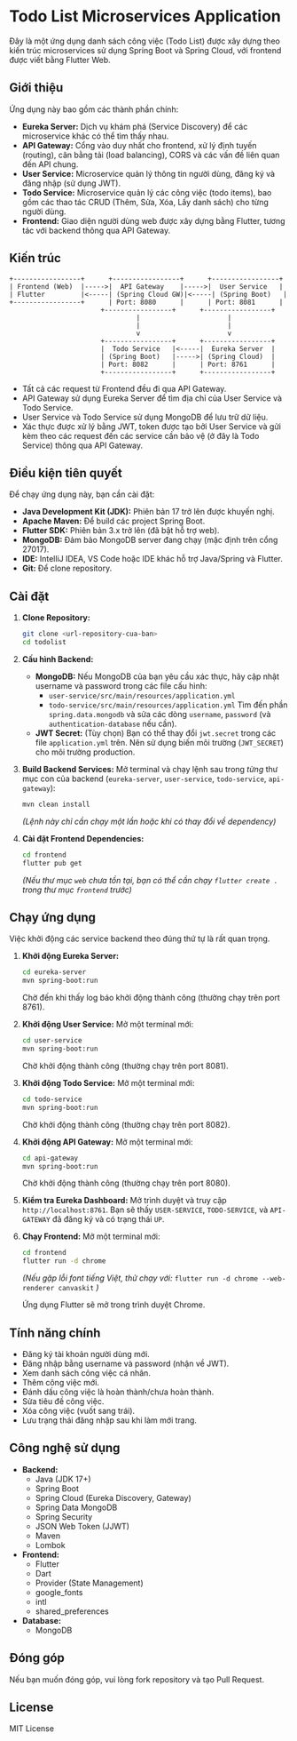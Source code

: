 # Todo List Microservices Application

Đây là một ứng dụng danh sách công việc (Todo List) được xây dựng theo kiến trúc microservices sử dụng Spring Boot và Spring Cloud, với frontend được viết bằng Flutter Web.

## Giới thiệu

Ứng dụng này bao gồm các thành phần chính:

*   **Eureka Server:** Dịch vụ khám phá (Service Discovery) để các microservice khác có thể tìm thấy nhau.
*   **API Gateway:** Cổng vào duy nhất cho frontend, xử lý định tuyến (routing), cân bằng tải (load balancing), CORS và các vấn đề liên quan đến API chung.
*   **User Service:** Microservice quản lý thông tin người dùng, đăng ký và đăng nhập (sử dụng JWT).
*   **Todo Service:** Microservice quản lý các công việc (todo items), bao gồm các thao tác CRUD (Thêm, Sửa, Xóa, Lấy danh sách) cho từng người dùng.
*   **Frontend:** Giao diện người dùng web được xây dựng bằng Flutter, tương tác với backend thông qua API Gateway.

## Kiến trúc

```
+-----------------+      +-----------------+      +-----------------+
| Frontend (Web)  |----->|  API Gateway    |----->|  User Service   |
| Flutter         |<-----| (Spring Cloud GW)|<-----| (Spring Boot)   |
+-----------------+      | Port: 8080      |      | Port: 8081      |
                       +-----------------+      +-----------------+
                                |                      |
                                |                      |
                                v                      v
                       +-----------------+      +-----------------+
                       |  Todo Service   |<-----|  Eureka Server  |
                       | (Spring Boot)   |----->| (Spring Cloud)  |
                       | Port: 8082      |      | Port: 8761      |
                       +-----------------+      +-----------------+
```

*   Tất cả các request từ Frontend đều đi qua API Gateway.
*   API Gateway sử dụng Eureka Server để tìm địa chỉ của User Service và Todo Service.
*   User Service và Todo Service sử dụng MongoDB để lưu trữ dữ liệu.
*   Xác thực được xử lý bằng JWT, token được tạo bởi User Service và gửi kèm theo các request đến các service cần bảo vệ (ở đây là Todo Service) thông qua API Gateway.

## Điều kiện tiên quyết

Để chạy ứng dụng này, bạn cần cài đặt:

*   **Java Development Kit (JDK):** Phiên bản 17 trở lên được khuyến nghị.
*   **Apache Maven:** Để build các project Spring Boot.
*   **Flutter SDK:** Phiên bản 3.x trở lên (đã bật hỗ trợ web).
*   **MongoDB:** Đảm bảo MongoDB server đang chạy (mặc định trên cổng 27017).
*   **IDE:** IntelliJ IDEA, VS Code hoặc IDE khác hỗ trợ Java/Spring và Flutter.
*   **Git:** Để clone repository.

## Cài đặt

1.  **Clone Repository:**
    ```bash
    git clone <url-repository-cua-ban>
    cd todolist
    ```

2.  **Cấu hình Backend:**
    *   **MongoDB:** Nếu MongoDB của bạn yêu cầu xác thực, hãy cập nhật username và password trong các file cấu hình:
        *   `user-service/src/main/resources/application.yml`
        *   `todo-service/src/main/resources/application.yml`
        Tìm đến phần `spring.data.mongodb` và sửa các dòng `username`, `password` (và `authentication-database` nếu cần).
    *   **JWT Secret:** (Tùy chọn) Bạn có thể thay đổi `jwt.secret` trong các file `application.yml` trên. Nên sử dụng biến môi trường (`JWT_SECRET`) cho môi trường production.

3.  **Build Backend Services:**
    Mở terminal và chạy lệnh sau trong *từng* thư mục con của backend (`eureka-server`, `user-service`, `todo-service`, `api-gateway`):
    ```bash
    mvn clean install
    ```
    *(Lệnh này chỉ cần chạy một lần hoặc khi có thay đổi về dependency)*

4.  **Cài đặt Frontend Dependencies:**
    ```bash
    cd frontend
    flutter pub get
    ```
    *(Nếu thư mục `web` chưa tồn tại, bạn có thể cần chạy `flutter create .` trong thư mục `frontend` trước)*

## Chạy ứng dụng

Việc khởi động các service backend theo đúng thứ tự là rất quan trọng.

1.  **Khởi động Eureka Server:**
    ```bash
    cd eureka-server
    mvn spring-boot:run
    ```
    Chờ đến khi thấy log báo khởi động thành công (thường chạy trên port 8761).

2.  **Khởi động User Service:**
    Mở một terminal mới:
    ```bash
    cd user-service
    mvn spring-boot:run
    ```
    Chờ khởi động thành công (thường chạy trên port 8081).

3.  **Khởi động Todo Service:**
    Mở một terminal mới:
    ```bash
    cd todo-service
    mvn spring-boot:run
    ```
    Chờ khởi động thành công (thường chạy trên port 8082).

4.  **Khởi động API Gateway:**
    Mở một terminal mới:
    ```bash
    cd api-gateway
    mvn spring-boot:run
    ```
    Chờ khởi động thành công (thường chạy trên port 8080).

5.  **Kiểm tra Eureka Dashboard:**
    Mở trình duyệt và truy cập `http://localhost:8761`. Bạn sẽ thấy `USER-SERVICE`, `TODO-SERVICE`, và `API-GATEWAY` đã đăng ký và có trạng thái `UP`.

6.  **Chạy Frontend:**
    Mở một terminal mới:
    ```bash
    cd frontend
    flutter run -d chrome
    ```
    *(Nếu gặp lỗi font tiếng Việt, thử chạy với:* `flutter run -d chrome --web-renderer canvaskit` *)*

    Ứng dụng Flutter sẽ mở trong trình duyệt Chrome.

## Tính năng chính

*   Đăng ký tài khoản người dùng mới.
*   Đăng nhập bằng username và password (nhận về JWT).
*   Xem danh sách công việc cá nhân.
*   Thêm công việc mới.
*   Đánh dấu công việc là hoàn thành/chưa hoàn thành.
*   Sửa tiêu đề công việc.
*   Xóa công việc (vuốt sang trái).
*   Lưu trạng thái đăng nhập sau khi làm mới trang.

## Công nghệ sử dụng

*   **Backend:**
    *   Java (JDK 17+)
    *   Spring Boot
    *   Spring Cloud (Eureka Discovery, Gateway)
    *   Spring Data MongoDB
    *   Spring Security
    *   JSON Web Token (JJWT)
    *   Maven
    *   Lombok
*   **Frontend:**
    *   Flutter
    *   Dart
    *   Provider (State Management)
    *   google_fonts
    *   intl
    *   shared_preferences
*   **Database:**
    *   MongoDB

## Đóng góp

Nếu bạn muốn đóng góp, vui lòng fork repository và tạo Pull Request.

## License

MIT License